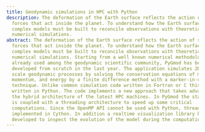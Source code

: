 ```yaml
---
title: Geodynamic simulations in HPC with Python
description: The deformation of the Earth surface reflects the action of several
  forces that act inside the planet. To understand how the Earth surface evolves
  complex models must be built to reconcile observations with theoretical
  numerical simulations.
abstract: The deformation of the Earth surface reflects the action of several
  forces that act inside the planet. To understand how the Earth surface evolves
  complex models must be built to reconcile observations with theoretical
  numerical simulations. Starting from a well known numerical methodology
  already used among the geodynamic scientific community, PyGmod has been
  developed from scratch in the last year. The application simulates 2D large
  scale geodynamic processes by solving the conservation equations of mass,
  momentum, and energy by a finite difference method with a marker-in-cell
  technique. Unlike common simulation code written in Fortran or C this code is
  written in Python. The code implements a new approach that takes advantage of
  the hybrid architecture of the latest HPC machines. In PyGmod the standard MPI
  is coupled with a threading architecture to speed up some critical
  computations. Since the OpenMP API cannot be used with Python, threading is
  implemented in Cython. In addition a realtime visualization library has been
  developed to inspect the evolution of the model during the computation.
---
```


